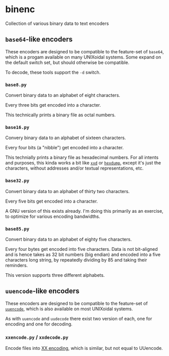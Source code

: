 # binenc
Collection of various binary data to text encoders

## `base64`-like encoders
These encoders are designed to be compatible to the feature-set of `base64`, which is a progam available on many UNIXoidal systems. Some expand on the default switch set, but should otherwise be compatible.

To decode, these tools support the `-d` switch.

### `base8.py`
Convert binary data to an alphabet of eight characters.

Every three bits get encoded into a character.

This technically prints a binary file as octal numbers.

### `base16.py`
Convery binary data to an alphabet of sixteen characters.

Every four bits (a "nibble") get encoded into a character.

This technially prints a binary file as hexadecimal numbers.
For all intents and purposes, this kinda works a bit like [`xxd`][1] or [`hexdump`][2],
except it's just the characters, without addresses and/or textual representations, etc.

### `base32.py`
Convert binary data to an alphabet of thirty two characters.

Every five bits get encoded into a character.

A GNU version of this exists already.
I'm doing this primarily as an exercise, to optimize for various encoding bandwidths.

### `base85.py`
Convert binary data to an alphabet of eighty five characters.

Every four bytes get encoded into five characters.
Data is not bit-aligned and is hence takes as 32 bit numbers (big endian) and encoded into a five characters long string, by repeatedly dividing by 85 and taking their reminders.

This version supports three different alphabets.

## `uuencode`-like encoders
These encoders are designed to be compatible to the feature-set of [`uuencode`][3], which is also available on most UNIXoidal systems.

As with `uuencode` and `uudecode` there exist two version of each, one for encoding and one for decoding.

### `xxencode.py` / `xxdecode.py`
Encode files into [XX encoding][4], which is similar, but not equal to UUencode.

 [1]: http://linuxcommand.org/man_pages/xxd1.html
 [2]: https://enwp.org/Hex_dump
 [3]: https://enwp.org/Uuencoding
 [4]: https://enwp.org/Xxencoding
